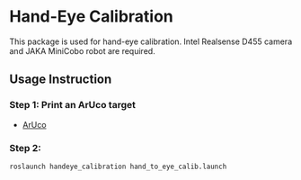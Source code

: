 # Hand-Eye Calibration

This package is used for hand-eye calibration. Intel Realsense D455 camera and JAKA MiniCobo robot are required.

## Usage Instruction

### Step 1: Print an ArUco target
- [ArUco](https://chev.me/arucogen/)

### Step 2: 
```bash
roslaunch handeye_calibration hand_to_eye_calib.launch
```
